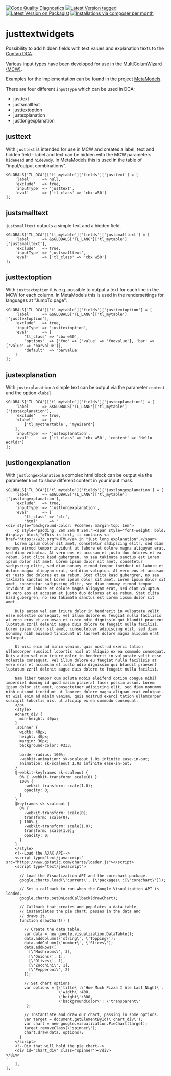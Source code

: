 [![Code Quality Diagnostics](https://github.com/discordier/justtextwidgets/actions/workflows/diagnostics.yml/badge.svg?branch=master&event=push)](https://github.com/discordier/justtextwidgets/actions/workflows/diagnostics.yml?query=branch%3Amaster)
[![Latest Version tagged](http://img.shields.io/github/tag/discordier/justtextwidgets.svg)](https://github.com/discordier/justtextwidgets/tags)
[![Latest Version on Packagist](http://img.shields.io/packagist/v/discordier/justtextwidgets.svg)](https://packagist.org/packages/discordier/justtextwidgets)
[![Installations via composer per month](http://img.shields.io/packagist/dm/discordier/justtextwidgets.svg)](https://packagist.org/packages/discordier/justtextwidgets)

# justtextwidgets

Possibility to add hidden fields with text values and explanation texts to the [Contao DCA](https://github.com/contao/contao).

Various input types have been developed for use in the [MultiColumWizard (MCW)](https://github.com/menatwork/contao-multicolumnwizard-bundle).

Examples for the implementation can be found in the project [MetaModels](https://github.com/MetaModels/core). 

There are four different `inputType` which can be used in DCA:

* justtext
* justsmalltext
* justtextoption
* justexplanation
* justlongexplanation

## justtext
With `justtext` is intended for use in MCW and creates a label, text and hidden field - 
label and text can be hidden with the MCW parameters `hideHead` and `hideBody`.
In MetaModels this is used in the table of "input/output combinations".

```
$GLOBALS['TL_DCA']['tl_mytable']['fields']['justtext'] = [
    'label'     => null,
    'exclude'   => true,
    'inputType' => 'justtext',
    'eval'      => ['tl_class' => 'cbx w50']
];
```

## justsmalltext
`justsmalltext` outputs a simple text and a hidden field.

```
$GLOBALS['TL_DCA']['tl_mytable']['fields']['justsmalltext'] = [
    'label'     => &$GLOBALS['TL_LANG']['tl_mytable']['justsmalltext'],
    'exclude'   => true,
    'inputType' => 'justsmalltext',
    'eval'      => ['tl_class' => 'cbx w50']
];
```

## justtextoption

With `justtextoption` it is e.g. possible to output a text for each line in the MCW for each column.
In MetaModels this is used in the rendersettings for languages at "JumpTo page".

```
$GLOBALS['TL_DCA']['tl_mytable']['fields']['justtextoption'] = [
    'label'     => &$GLOBALS['TL_LANG']['tl_mytable']['justtextoption'],
    'exclude'   => true,
    'inputType' => 'justtextoption',
    'eval'      => [
        'tl_class' => 'cbx w50',
        'options'  => ['foo' => ['value' => 'foovalue'], 'bar' => ['value' => 'barvalue']],
        'default'  => 'barvalue'
    ]
];
```

## justexplanation
With `justexplanation` a simple text can be output via the parameter `content` and the option `xlabel`.

```
$GLOBALS['TL_DCA']['tl_mytable']['fields']['justexplanation'] = [
    'label'     => &$GLOBALS['TL_LANG']['tl_mytable']['justexplanation'],
    'exclude'   => true,
    'xlabel'    => [
        ['tl_myothertable', 'myWizard']
    ],
    'inputType' => 'justexplanation',
    'eval'      => ['tl_class' => 'cbx w50', 'content' => 'Hello World!']
];
``` 

## justlongexplanation
With `justlongexplanation` a complex html block can be output via the parameter `html` to show different content in
your input mask.

```
$GLOBALS['TL_DCA']['tl_mytable']['fields']['justlongexplanation'] = [
    'label'     => &$GLOBALS['TL_LANG']['tl_mytable']['justlongexplanation'],
    'exclude'   => true,
    'inputType' => 'justlongexplanation',
    'eval'      => [
        'tl_class' => 'clr',
        'html'     => '
<div style="background-color: #cce4ee; margin-top: 1em">
    <p style="padding: 2em 2em 0 2em;"><span style="font-weight: bold; display: block;">This is text, it contains <a href="https://w3c.org">HTML</a> in "just long explanation".</span>
    Lorem ipsum dolor sit amet, consetetur sadipscing elitr, sed diam nonumy eirmod tempor invidunt ut labore et dolore magna aliquyam erat, sed diam voluptua. At vero eos et accusam et justo duo dolores et ea rebum. Stet clita kasd gubergren, no sea takimata sanctus est Lorem ipsum dolor sit amet. Lorem ipsum dolor sit amet, consetetur sadipscing elitr, sed diam nonumy eirmod tempor invidunt ut labore et dolore magna aliquyam erat, sed diam voluptua. At vero eos et accusam et justo duo dolores et ea rebum. Stet clita kasd gubergren, no sea takimata sanctus est Lorem ipsum dolor sit amet. Lorem ipsum dolor sit amet, consetetur sadipscing elitr, sed diam nonumy eirmod tempor invidunt ut labore et dolore magna aliquyam erat, sed diam voluptua. At vero eos et accusam et justo duo dolores et ea rebum. Stet clita kasd gubergren, no sea takimata sanctus est Lorem ipsum dolor sit amet. 
    
    Duis autem vel eum iriure dolor in hendrerit in vulputate velit esse molestie consequat, vel illum dolore eu feugiat nulla facilisis at vero eros et accumsan et iusto odio dignissim qui blandit praesent luptatum zzril delenit augue duis dolore te feugait nulla facilisi. Lorem ipsum dolor sit amet, consectetuer adipiscing elit, sed diam nonummy nibh euismod tincidunt ut laoreet dolore magna aliquam erat volutpat. 
    
    Ut wisi enim ad minim veniam, quis nostrud exerci tation ullamcorper suscipit lobortis nisl ut aliquip ex ea commodo consequat. Duis autem vel eum iriure dolor in hendrerit in vulputate velit esse molestie consequat, vel illum dolore eu feugiat nulla facilisis at vero eros et accumsan et iusto odio dignissim qui blandit praesent luptatum zzril delenit augue duis dolore te feugait nulla facilisi. 
    
    Nam liber tempor cum soluta nobis eleifend option congue nihil imperdiet doming id quod mazim placerat facer possim assum. Lorem ipsum dolor sit amet, consectetuer adipiscing elit, sed diam nonummy nibh euismod tincidunt ut laoreet dolore magna aliquam erat volutpat. Ut wisi enim ad minim veniam, quis nostrud exerci tation ullamcorper suscipit lobortis nisl ut aliquip ex ea commodo consequat. 
    </p>
    <style>
    #chart_div {
      min-height: 40px;
    }
    .spinner {
      width: 40px;
      height: 40px;
      margin: 30px;
      background-color: #333;
    
      border-radius: 100%;  
      -webkit-animation: sk-scaleout 1.0s infinite ease-in-out;
      animation: sk-scaleout 1.0s infinite ease-in-out;
    }
    @-webkit-keyframes sk-scaleout {
      0% { -webkit-transform: scale(0) }
      100% {
        -webkit-transform: scale(1.0);
        opacity: 0;
      }
    }
    @keyframes sk-scaleout {
      0% { 
        -webkit-transform: scale(0);
        transform: scale(0);
      } 100% {
        -webkit-transform: scale(1.0);
        transform: scale(1.0);
        opacity: 0;
      }
    }
    </style>
    <!--Load the AJAX API-->
    <script type="text/javascript" src="https://www.gstatic.com/charts/loader.js"></script>
    <script type="text/javascript">

      // Load the Visualization API and the corechart package.
      google.charts.load(\'current\', {\'packages\':[\'corechart\']});

      // Set a callback to run when the Google Visualization API is loaded.
      google.charts.setOnLoadCallback(drawChart);

      // Callback that creates and populates a data table,
      // instantiates the pie chart, passes in the data and
      // draws it.
      function drawChart() {

        // Create the data table.
        var data = new google.visualization.DataTable();
        data.addColumn(\'string\', \'Topping\');
        data.addColumn(\'number\', \'Slices\');
        data.addRows([
          [\'Mushrooms\', 3],
          [\'Onions\', 1],
          [\'Olives\', 1],
          [\'Zucchini\', 1],
          [\'Pepperoni\', 2]
        ]);

        // Set chart options
        var options = {\'title\':\'How Much Pizza I Ate Last Night\',
                       \'width\':400,
                       \'height\':300,
                       \'backgroundColor\': \'transparent\'
         };

        // Instantiate and draw our chart, passing in some options.
        var target = document.getElementById(\'chart_div\');
        var chart = new google.visualization.PieChart(target);
        target.removeClass(\'spinner\');
        chart.draw(data, options);
      }
    </script>
    <!--Div that will hold the pie chart-->
    <div id="chart_div" class="spinner"></div>
</div>
'
    ],
];
```

